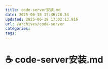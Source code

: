 ```yaml
---
title: code-server安装.md
date: 2025-06-18 17:46:28.54
updated: 2025-06-18 17:02:13.916
url: /archives/code-server
categories:
tags:
---
```



# ☕ code-server安装.md